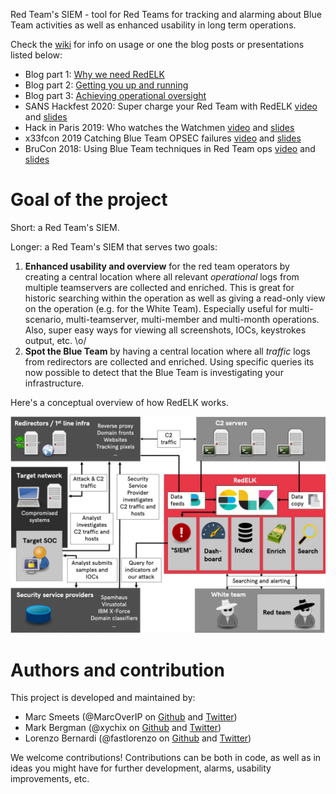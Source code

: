 Red Team's SIEM - tool for Red Teams for tracking and alarming about Blue Team activities as well as enhanced usability in long term operations.

Check the [wiki](https://github.com/outflanknl/RedELK/wiki) for info on usage or one the blog posts or presentations listed below:
- Blog part 1: [Why we need RedELK](https://outflank.nl/blog/2019/02/14/introducing-redelk-part-1-why-we-need-it/)
- Blog part 2: [Getting you up and running](https://outflank.nl/blog/2020/02/28/redelk-part-2-getting-you-up-and-running/)
- Blog part 3: [Achieving operational oversight](https://outflank.nl/blog/2020/04/07/redelk-part-3-achieving-operational-oversight/)
- SANS Hackfest 2020: Super charge your Red Team with RedELK [video](https://www.youtube.com/watch?v=24pVnDSSOLY) and [slides](https://github.com/outflanknl/Presentations/blob/master/SANSHackFest2020_Smeets_SuperchargeYourRedTeamwithRedELK.pdf)
- Hack in Paris 2019: Who watches the Watchmen [video](https://www.youtube.com/watch?v=ZezBCAUax6c) and [slides](https://github.com/outflanknl/Presentations/blob/master/HackInParis2019_WhoWatchesTheWatchmen_Bergman-Smeetsfinal.pdf)
- x33fcon 2019 Catching Blue Team OPSEC failures [video](https://www.youtube.com/watch?v=-CNMgh0yJag) and [slides](https://github.com/outflanknl/Presentations/blob/master/x33fcon2019_OutOfTheBlue-CatchingBlueTeamOPSECFailures_publicversion.pdf)
- BruCon 2018: Using Blue Team techniques in Red Team ops [video](https://www.youtube.com/watch?v=OjtftdPts4g) and [slides](https://github.com/outflanknl/Presentations/blob/master/MirrorOnTheWall_BruCon2018_UsingBlueTeamTechniquesinRedTeamOps_Bergman-Smeets_FINAL.pdf)


# Goal of the project #
Short: a Red Team's SIEM.

Longer: a Red Team's SIEM that serves two goals:
1. **Enhanced usability and overview** for the red team operators by creating a central location where all relevant _operational_ logs from multiple teamservers are collected and enriched. This is great for historic searching within the operation as well as giving a read-only view on the operation (e.g. for the White Team). Especially useful for multi-scenario, multi-teamserver, multi-member and multi-month operations. Also, super easy ways for viewing all screenshots, IOCs, keystrokes output, etc. \o/
2. **Spot the Blue Team** by having a central location where all _traffic_ logs from redirectors are collected and enriched. Using specific queries its now possible to detect that the Blue Team is investigating your infrastructure.  

Here's a conceptual overview of how RedELK works.

![](./images/redelk_overview.jpg)


# Authors and contribution #
This project is developed and maintained by:
- Marc Smeets (@MarcOverIP on [Github](https://github.com/MarcOverIP) and [Twitter](https://twitter.com/MarcOverIP))
- Mark Bergman (@xychix on [Github](https://github.com/xychix) and [Twitter](https://twitter.com/xychix))
- Lorenzo Bernardi (@fastlorenzo on [Github](https://github.com/fastlorenzo) and [Twitter](https://twitter.com/fastlorenzo))

We welcome contributions! Contributions can be both in code, as well as in ideas you might have for further development, alarms, usability improvements, etc. 
